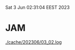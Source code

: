 Sat  3 Jun 02:31:04 EEST 2023
# JAM
<a href='./cache/202306/03_02.log'>./cache/202306/03_02.log</a>
